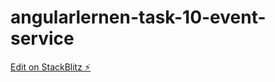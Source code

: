# angularlernen-task-10-event-service

[Edit on StackBlitz ⚡️](https://stackblitz.com/edit/angularlernen-task-10-event-service)